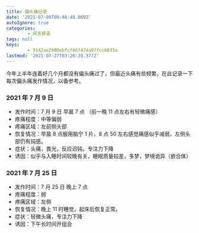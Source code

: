```yaml
---
title: 偏头痛记录
date: '2021-07-09T00:46:40.060Z'
autoIgnore: true
categories:
        - 闲言碎语
tags: null
keys:
        - 9142ae2800ebfcf86f474a07fcc6833a
lastmod: '2021-07-27T03:26:39.377Z'
---
```


今年上半年连着好几个月都没有偏头痛过了，但最近头痛有些频繁，在此记录一下每次偏头痛发作情况，以备参考。

<!-- more -->

### 2021 年 7 月 9 日

- 发作时间：7 月 9 日 早晨 7 点 （前一晚 11 点左右有轻微痛感）
- 疼痛程度：中等偏弱
- 疼痛区域：左前侧头部
- 恢复情况：早晨 8 点服用脑宁 1 片，8 点 50 左右感觉痛感似乎减弱，左侧头部仍有钝感。
- 症状：头痛，畏光，反应迟钝，专注力下降
- 诱因：似乎与入睡时间较晚有关，睡眠质量较差，多梦，梦境诡异（嵌合体）

### 2021 年 7 月 25 日

- 发作时间：7 月 25 日 晚上 7 点
- 疼痛程度：弱
- 疼痛区域：左侧
- 恢复情况：晚上 11 时睡觉，起床后恢复正常。
- 症状：轻微头痛，专注力下降
- 诱因：下午长时间开组会
